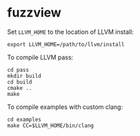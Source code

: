 # fuzzview

Set `LLVM_HOME` to the location of LLVM install:

```
export LLVM_HOME=/path/to/llvm/install
```

To compile LLVM pass:

```
cd pass
mkdir build
cd build
cmake ..
make
```

To compile examples with custom clang:

```
cd examples
make CC=$LLVM_HOME/bin/clang
```
